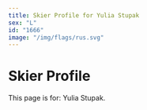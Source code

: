 ```yaml
---
title: Skier Profile for Yulia Stupak
sex: "L"
id: "1666"
image: "/img/flags/rus.svg" 
---
```


# Skier Profile

This page is for: Yulia Stupak.
    